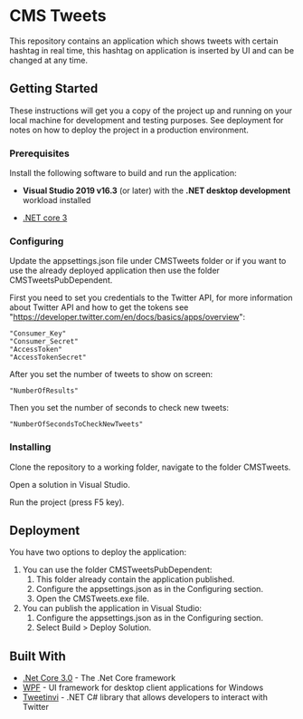 # CMS Tweets

This repository contains an application which shows tweets with certain hashtag in real time, this hashtag on application is inserted by UI and can be changed at any time.

## Getting Started

These instructions will get you a copy of the project up and running on your local machine for development and testing purposes. See deployment for notes on how to deploy the project in a production environment.

### Prerequisites

Install the following software to build and run the application:

- **Visual Studio 2019 v16.3** (or later) with the **.NET desktop development** workload installed

- [.NET core 3](https://dotnet.microsoft.com/download/dotnet-core/3.0)

### Configuring

Update the appsettings.json file under CMSTweets folder or if you want to use the already deployed application then use the folder CMSTweetsPubDependent.

First you need to set you credentials to the Twitter API, for more information about Twitter API and how to get the tokens see "https://developer.twitter.com/en/docs/basics/apps/overview":

```
"Consumer_Key"
"Consumer_Secret"
"AccessToken"
"AccessTokenSecret"
```
After you set the number of tweets to show on screen:
```
"NumberOfResults"
```
Then you set the number of seconds to check new tweets:
```
"NumberOfSecondsToCheckNewTweets"
```

### Installing

Clone the repository to a working folder, navigate to the folder CMSTweets.

Open a solution in Visual Studio.

Run the project (press F5 key).

## Deployment

You have two options to deploy the application:

1. You can use the folder CMSTweetsPubDependent:
   1. This folder already contain the application published.
   2. Configure the appsettings.json as in the Configuring section.
   3. Open the CMSTweets.exe file.
2. You can publish the application in Visual Studio:
   1. Configure the appsettings.json as in the Configuring section.
   2. Select Build > Deploy Solution.

## Built With

* [.Net Core 3.0](https://docs.microsoft.com/en-us/dotnet/core/) - The .Net Core framework
* [WPF](https://docs.microsoft.com/en-us/dotnet/desktop-wpf/overview/index) - UI framework for desktop client applications for Windows
* [Tweetinvi](https://github.com/linvi/tweetinvi/wiki/Introduction) - .NET C# library that allows developers to interact with Twitter
